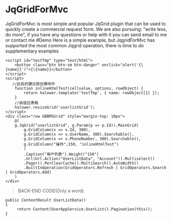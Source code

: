 # JqGridForMvc
JqGridForMvc is most simple and popular JqGrid plugin that can be used to quickly create a commercial request form. We are also pursuing: "write less, do more", if you have any questions or help with it you can send email to me or contact me
#Demo
Here is a simple example, but JqgridForMvc has supported the most common Jqgrid operation, there is time to do supplementary examples
```
<script id="testTmp" type="text/html">                                 
    <button class="btn btn-sm btn-danger" onclick="alert('{\{name}}')">{\{name}}</button>                                 
</script>                                   
<script>                                  
   //此处的建议放在模块中                                 
    function inlineHtmlTest(cellvalue, options, rowObject) {                                    
        return halower.template('testTmp', { name: rowObject[1] });                                    
    }                                   
    //自适应表格                                    
    halower.resizeGrid('userlistGrid');                                 
</script>                               
<div class="row GBBMSGrid" style="margin-top: 10px">                              
    @(                                  
    g.JqGrid("userlistGrid", g.Param(p => p.Id)).MainGrid(                                
        g.GridColumn(x => x.Id, 300),                                   
        g.GridColumn(x => x.UserName, 300).Searchable(),                                    
        g.GridColumn(x => x.PhoneNumber, 300).Searchable(),                                    
        g.GridColumn("操作",150, "inlineHtmlTest")                                    
        )                                  
        .Caption("用户列表").Height("150")                        
        .Url(Url.Action("UserListData", "Account")).Multiselect()                        
        .Pager().PerClearCache().MultiSearch().AutoWidth()                          
        .BuiltInOperation(GridOperators.Refresh | GridOperators.Search | GridOperators.Add)                                  
    )                               
</div>
```
>BACK-END CODE(Only a word)
```
public ContentResult UserListData()
{
     return Content(UserAppService.UserList().Pagination(this));
}
```

